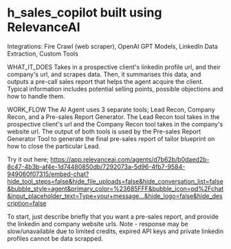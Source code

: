 # h_sales_copilot built using RelevanceAI
Integrations: Fire Crawl (web scraper), OpenAI GPT Models, LinkedIn Data Extraction, Custom Tools

WHAT_IT_DOES
Takes in a prospective client's linkedin profile url, and their company's url, and scrapes data. Then, it summarises this data, and outputs a pre-call sales report that helps the agent acquire the client.
Typical information includes potential selling points, possible objections and how to handle them.

WORK_FLOW
The AI Agent uses 3 separate tools; Lead Recon, Company Recon, and a Pre-sales Report Generator. The Lead Recon tool takes in the prospective client's url and the Company Recon tool takes in the 
company's website url. The output of both tools is used by the Pre-sales Report Generator Tool to generate the final pre-sales report of tailor blueprint on how to close the particular Lead.


Try it out here; 
https://app.relevanceai.com/agents/d7b62b/b0daed2b-8c47-4b3b-af4e-1d74480850db/7292073a-5d96-4fb7-9584-949060f07315/embed-chat?hide_tool_steps=false&hide_file_uploads=false&hide_conversation_list=false&bubble_style=agent&primary_color=%23685FFF&bubble_icon=pd%2Fchat&input_placeholder_text=Type+your+message...&hide_logo=false&hide_description=false

To start, just describe briefly that you want a pre-sales report, and provide the linkedin and company website urls. 
Note - response may be slow/unavailable due to limited credits, expired API keys and private linkedin profiles cannot be data scrapped. 
